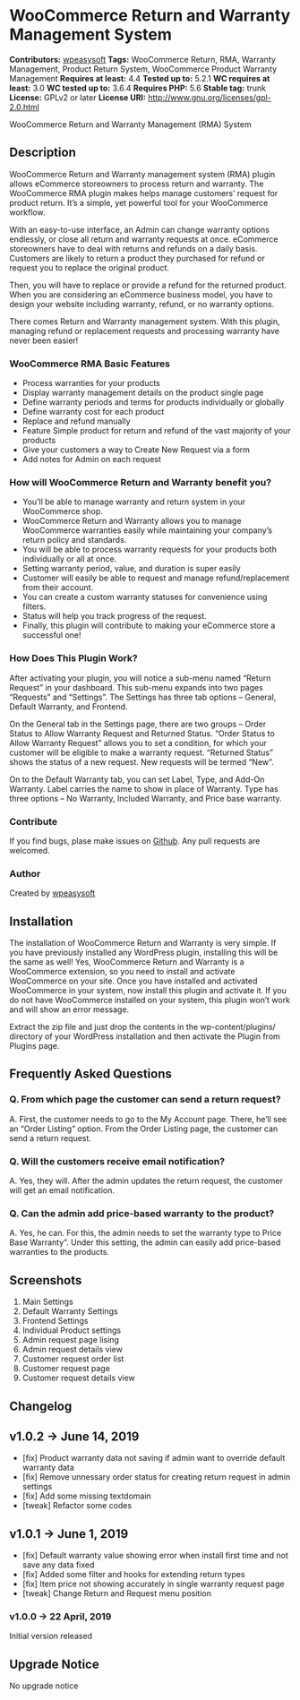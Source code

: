 # WooCommerce Return and Warranty Management System #
**Contributors:** [wpeasysoft](https://profiles.wordpress.org/wpeasysoft)
**Tags:** WooCommerce Return, RMA, Warranty Management, Product Return System, WooCommerce Product Warranty Management
**Requires at least:** 4.4
**Tested up to:** 5.2.1
**WC requires at least:** 3.0
**WC tested up to:** 3.6.4
**Requires PHP:** 5.6
**Stable tag:** trunk
**License:** GPLv2 or later
**License URI:** http://www.gnu.org/licenses/gpl-2.0.html

WooCommerce Return and Warranty Management (RMA) System

## Description ##
WooCommerce Return and Warranty management system (RMA) plugin allows eCommerce storeowners to process return and warranty. The WooCommerce RMA plugin makes helps manage customers’ request for product return. It’s a simple, yet powerful tool for your WooCommerce workflow.

With an easy-to-use interface, an Admin can change warranty options endlessly, or close all return and warranty requests at once. eCommerce storeowners have to deal with returns and refunds on a daily basis. Customers are likely to return a product they purchased for refund or request you to replace the original product.

Then, you will have to replace or provide a refund for the returned product. When you are considering an eCommerce business model, you have to design your website including warranty, refund, or no warranty options.

There comes Return and Warranty management system. With this plugin, managing refund or replacement requests and processing warranty have never been easier!

### WooCommerce RMA Basic Features ###

* Process warranties for your products
* Display warranty management details on the product single page
* Define warranty periods and terms for products individually or globally
* Define warranty cost for each product
* Replace and refund manually
* Feature Simple product for return and refund of the vast majority of your products
* Give your customers a way to Create New Request via a form
* Add notes for Admin on each request

### How will WooCommerce Return and Warranty benefit you? ###

* You’ll be able to manage warranty and return system in your WooCommerce shop.
* WooCommerce Return and Warranty allows you to manage WooCommerce warranties easily while maintaining your company’s return policy and standards.
* You will be able to process warranty requests for your products both individually or all at once.
* Setting warranty period, value, and duration is super easily
* Customer will easily be able to request and manage refund/replacement from their account.
* You can create a custom warranty statuses for convenience using filters.
* Status will help you track progress of the request.
* Finally, this plugin will contribute to making your eCommerce store a successful one!

### How Does This Plugin Work? ###

After activating your plugin, you will notice a sub-menu named “Return Request” in your dashboard. This sub-menu expands into two pages “Requests” and “Settings”. The Settings has three tab options – General, Default Warranty, and Frontend.

On the General tab in the Settings page, there are two groups – Order Status to Allow Warranty Request and Returned Status. “Order Status to Allow Warranty Request” allows you to set a condition, for which your customer will be eligible to make a warranty request. “Returned Status” shows the status of a new request. New requests will be termed “New”.

On to the Default Warranty tab, you can set Label, Type, and Add-On Warranty. Label carries the name to show in place of Warranty. Type has three options – No Warranty, Included Warranty, and Price base warranty.

### Contribute ###
If you find bugs, plase make issues on [Github](https://github.com/wpeasysoft/woocommerce-return-warranty-management). Any pull requests are welcomed.

### Author ###
Created by [wpeasysoft](https://wpeasysoft.com)

## Installation ##

The installation of WooCommerce Return and Warranty is very simple. If you have previously installed any WordPress plugin, installing this will be the same as well! Yes, WooCommerce Return and Warranty is a WooCommerce extension, so you need to install and activate WooCommerce on your site.
Once you have installed and activated WooCommerce in your system, now install this plugin and activate it. If you do not have WooCommerce installed on your system, this plugin won’t work and will show an error message.

Extract the zip file and just drop the contents in the wp-content/plugins/ directory of your WordPress installation and then activate the Plugin from Plugins page.

## Frequently Asked Questions ##

### Q. From which page the customer can send a return request? ###
A.  First, the customer needs to go to the My Account page. There, he’ll see an “Order Listing” option. From the Order Listing page, the customer can send a return request.

### Q. Will the customers receive email notification? ###
A. Yes, they will. After the admin updates the return request, the customer will get an email notification.

### Q. Can the admin add price-based warranty to the product? ###
A. Yes, he can. For this, the admin needs to set the warranty type to Price Base Warranty”. Under this setting, the admin can easily add price-based warranties to the products.

## Screenshots ##
1. Main Settings
2. Default Warranty Settings
3. Frontend Settings
4. Individual Product settings
5. Admin request page lising
6. Admin request details view
7. Customer request order list
8. Customer request page
9. Customer request details view

## Changelog ##

v1.0.2 -> June 14, 2019
--------------------------------------------
- [fix] Product warranty data not saving if admin want to override default warranty data
- [fix] Remove unnessary order status for creating return request in admin settings
- [fix] Add some missing textdomain
- [tweak] Refactor some codes

v1.0.1 -> June 1, 2019
--------------------------------------------
- [fix]   Default warranty value showing error when install first time and not save any data fixed
- [fix]   Added some filter and hooks for extending return types
- [fix]   Item price not showing accurately in single warranty request page
- [tweak] Change Return and Request menu position

### v1.0.0 -> 22 April, 2019 ###
Initial version released

## Upgrade Notice ##
No upgrade notice
